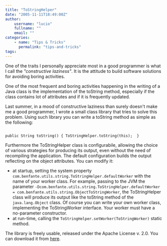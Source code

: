 ```yaml
---
title: "ToStringHelper"
date: "2005-11-11T18:49:00Z"
author:
    username: "lucio"
    fullname: ""
    email: ""
categories:
    - name: "Tips & Tricks"
      permalink: "tips-and-tricks"
tags:
---
```

One of the traits I personally appreciate most in a good programmer is what I call the _"constructive laziness"_. It is the attitude to build software solutions for avoiding boring activities.

One of the most frequent and boring activities happening in the writing of a Java class is the implementation of the toString method, especially if the class contains lot of attributes and if it is frequently updated.

Last summer, in a mood of constructive laziness than surely doesn't make me a good programmer, I wrote a small class library that tries to solve this problem.  Using such library you can write a toString method as simple as the following:

<code>
public String toString() { ToStringHelper.toString(this);  }
</code>


Furthermore the ToStringHelper class is configurabile, allowing the choice of various strategies for producing its output, even without the need of recompiling the application. The default configuration builds the output reflecting on the object attributes. You can modify it:

*  at startup, setting the system property <code>com.benfante.utils.string.ToStringHelper.defaultWorker</code> with the name of your worker class. For example, passing to the JVM the parameter <code>-Dcom.benfante.utils.string.ToStringHelper.defaultWorker = com.benfante.utils.string.ObjectToStringWorker</code>, the ToStringHelper class will produce its output like the toString method of the <code>java.lang.Object</code> class. Of course you can write your own worker class, implementing the ToStringWorker interface. Your worker must have a no-parameter constructor.
* at run-time, calling the <code>ToStringHelper.setWorker(ToStringWorker)</code> static method.

The library is freely usable, released under the Apache License v. 2.0. You can download it from [here](http://snipurl.com/bencode).


